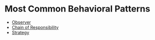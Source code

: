 # Most Common Behavioral Patterns
- [Observer](Observer.md)
- [Chain of Responsibility](Chain%20of%20Responsibility.md)
- [Strategy](Strategy.md)